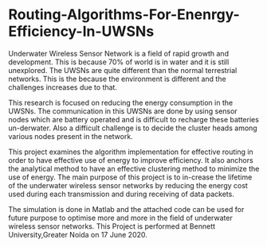 # Routing-Algorithms-For-Enenrgy-Efficiency-In-UWSNs

Underwater Wireless Sensor Network is a field of rapid growth and development. This is because 70% of world is in water and it is still unexplored. The UWSNs are quite different than the normal terrestrial networks. This is the because the environment is different and the challenges increases due to that.

This research is focused on reducing the energy consumption in the UWSNs. The communication in this UWSNs are done by using sensor nodes which are battery operated and is difficult to recharge these batteries un-derwater. Also a difficult challenge is to decide the cluster heads among various nodes present in the network. 

This project examines the algorithm implementation for effective routing in order to have effective use of energy to improve efficiency. It also anchors the analytical method to have an effective clustering method to minimize the use of energy. The main purpose of this project is to in-crease the lifetime of the underwater wireless sensor networks by reducing the energy cost used during each transmission and during receiving of data packets.

The simulation is done in Matlab and the attached code can be used for future purpose to optimise more and more in the field of underwater wireless sensor networks.
This Project is performed at Bennett University,Greater Noida on 17 June 2020.
